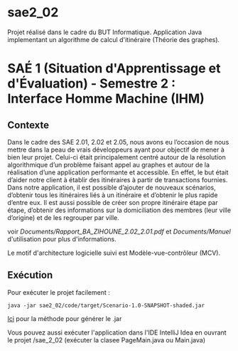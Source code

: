 # sae2_02
Projet réalisé dans le cadre du BUT Informatique. Application Java implementant un algorithme de calcul d'itinéraire (Théorie des graphes).
# SAÉ 1 (Situation d'Apprentissage et d'Évaluation) - Semestre 2 : Interface Homme Machine (IHM)


## Contexte
Dans le cadre des SAE 2.01, 2.02 et 2.05, nous avons eu l’occasion de nous
mettre dans la peau de vrais développeurs ayant pour objectif de mener à bien leur
projet. Celui-ci était principalement centré autour de la résolution algorithmique d’un
problème faisant appel au graphes et autour de la réalisation d’une application
performante et accessible. En effet, le but était d’aider notre client à établir des
itinéraires à partir de transactions fournies.
Dans notre application, il est possible d’ajouter de nouveaux scénarios, d’obtenir tous
les itinéraires liés à un itinéraire et d’obtenir le plus rapide d’entre eux. Il est aussi
possible de créer son propre itinéraire étape par étape, d’obtenir des informations sur la
domiciliation des membres (leur ville d’origine) et de les regrouper par ville.

voir *Documents/Rapport_BA_ZIHOUNE_2.02_2.01.pdf* et *Documents/Manuel* d'utilisation pour plus d'informations.

Le motif d'architecture logicielle suivi est Modèle-vue-contrôleur (MCV).

## Exécution

Pour exécuter le projet facilement : 

```console
java -jar sae2_02/code/target/Scenario-1.0-SNAPSHOT-shaded.jar
```

[Ici](https://youtu.be/EyYb0GmtEX4?si=vx2_ulShEAUeUply) pour la méthode pour générer le .jar 

Vous pouvez aussi exécuter l'application dans l'IDE IntelliJ Idea en ouvrant le projet /sae_2_02 (exécuter la clasee PageMain.java ou Main.java)

